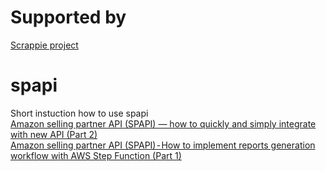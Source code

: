 # Supported by
[Scrappie project](https://scrappie.app)

# spapi
Short instuction how to use spapi
<br>
[Amazon selling partner API (SPAPI) — how to quickly and simply integrate with new API (Part 2)](https://vdanyliv.medium.com/amazon-selling-partner-api-spapi-how-to-quickly-and-simply-integrate-with-new-api-part-2-59d7458f24fe)
<br>
[Amazon selling partner API (SPAPI) - How to implement reports generation workflow with AWS Step Function (Part 1)](https://vdanyliv.medium.com/amazon-selling-partner-api-spapi-how-to-implement-reports-generation-workflow-with-aws-step-8f32b668851b)

